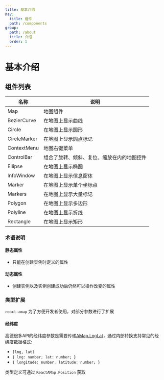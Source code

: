 ```yaml
---
title: 基本介绍
nav:
  title: 组件
  path: /components
group:
  path: /about
  title: 介绍
  order: 1
---
```


# 基本介绍

## 组件列表

|名称|说明|
|--|--|
|Map|地图组件|
|BezierCurve|在地图上显示曲线|
|Circle|在地图上显示圆形|
|CircleMarker|在地图上显示圆点标记|
|ContextMenu|地图右键菜单|
|ControlBar|组合了旋转、倾斜、复位、缩放在内的地图控件|
|Ellipse|在地图上显示椭圆|
|InfoWindow|在地图上显示信息窗体|
|Marker|在地图上显示单个坐标点|
|Markers|在地图上显示大量标记|
|Polygon|在地图上显示多边形|
|Polyline|在地图上显示折线|
|Rectangle|在地图上显示矩形|

### 术语说明

#### 静态属性

- 只能在创建实例时定义的属性

#### 动态属性

- 创建实例以及实例创建成功后仍然可以操作改变的属性


### 类型扩展

`react-amap` 为了方便开发者使用，对部分参数进行了扩展

#### 经纬度

高德很多API的经纬度参数是需要传递[AMap.LngLat](https://lbs.amap.com/api/javascript-api/reference/core#LngLat)，通过内部转换支持常见的经纬度数据格式:

- `[lng, lat]`
- `{ lng: number; lat: number; }`
- `{ longitude: number; latitude: number; }`

类型定义可通过 `ReactAMap.Position` 获取


